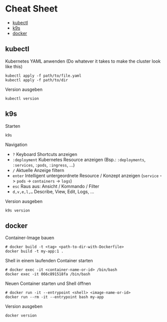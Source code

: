 # Cheat Sheet

- [kubectl](#kubectl)
- [k9s](#k9s)
- [docker](#docker)

## kubectl

Kubernetes YAML anwenden (Do whatever it takes to make the cluster look like this)

```shell script
kubectl apply -f path/to/file.yaml
kubectl apply -f path/to/dir
```

Version ausgeben

```shell script
kubectl version
```

## k9s

Starten

```shell script
k9s
```

Navigation

- `?` Keyboard Shortcuts anzeigen
- `:deployment` Kubernetes Resource anzeigen (Bsp.: `:deployments`, `:services`, `:pods`, `:ingress`, ...)
- `/` Aktuelle Anzeige filtern
- `enter` Intelligent untergeordnete Resource / Konzept anzeigen (`service` -> `pods` -> `containers` -> `logs`)
- `esc` Raus aus: Ansicht / Kommando / Filter
- `d,v,e,l,…` Describe, View, Edit, Logs, ...

Version ausgeben

```shell script
k9s version
```

## docker

Container-Image bauen

```shell script
# docker build -t <tag> <path-to-dir-with-Dockerfile>
docker build -t my-app:1 .
```

Shell in einem laufenden Container starten

```shell script
# docker exec -it <container-name-or-id> /bin/bash
docker exec -it 066c891518fa /bin/bash
```

Neuen Container starten und Shell öffnen

```shell script
# docker run -it --entrypoint <shell> <image-name-or-id>
docker run --rm -it --entrypoint bash my-app
```

Version ausgeben

```shell script
docker version
```
